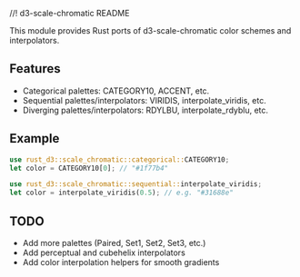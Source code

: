 //! d3-scale-chromatic README

This module provides Rust ports of d3-scale-chromatic color schemes and interpolators.

## Features
- Categorical palettes: CATEGORY10, ACCENT, etc.
- Sequential palettes/interpolators: VIRIDIS, interpolate_viridis, etc.
- Diverging palettes/interpolators: RDYLBU, interpolate_rdyblu, etc.

## Example
```rust
use rust_d3::scale_chromatic::categorical::CATEGORY10;
let color = CATEGORY10[0]; // "#1f77b4"

use rust_d3::scale_chromatic::sequential::interpolate_viridis;
let color = interpolate_viridis(0.5); // e.g. "#31688e"
```

## TODO
- Add more palettes (Paired, Set1, Set2, Set3, etc.)
- Add perceptual and cubehelix interpolators
- Add color interpolation helpers for smooth gradients
